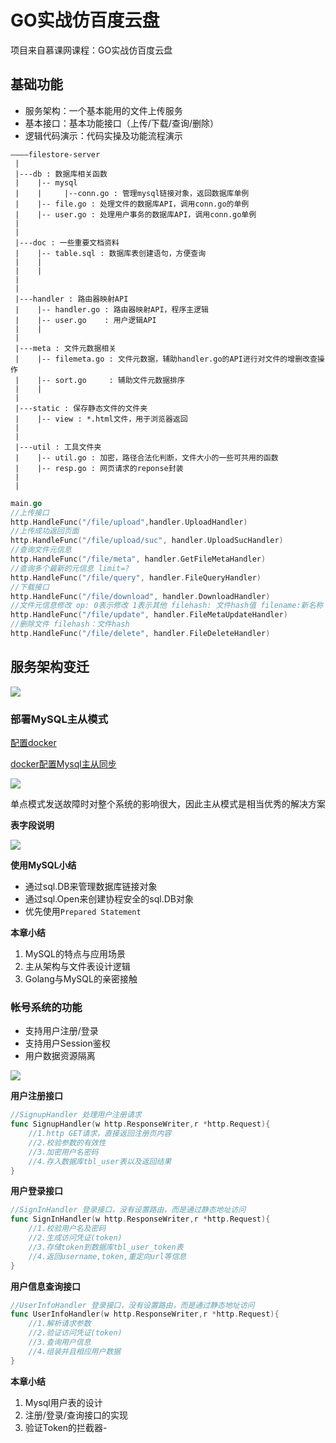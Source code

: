 # GO实战仿百度云盘

项目来自慕课网课程：GO实战仿百度云盘

## 基础功能

- 服务架构：一个基本能用的文件上传服务
- 基本接口：基本功能接口（上传/下载/查询/删除）
- 逻辑代码演示：代码实操及功能流程演示

```
————filestore-server
 |
 |---db : 数据库相关函数
 |    |-- mysql
 |    |     |--conn.go : 管理mysql链接对象，返回数据库单例
 |    |-- file.go : 处理文件的数据库API，调用conn.go的单例
 |    |-- user.go : 处理用户事务的数据库API，调用conn.go单例
 |
 |
 |---doc : 一些重要文档资料
 |    |-- table.sql : 数据库表创建语句，方便查询
 |    |
 |    |
 |
 |
 |---handler : 路由器映射API
 |    |-- handler.go : 路由器映射API，程序主逻辑
 |    |-- user.go    : 用户逻辑API
 |    |
 |
 |---meta : 文件元数据相关
 |    |-- filemeta.go : 文件元数据，辅助handler.go的API进行对文件的增删改查操作
 |    |-- sort.go     : 辅助文件元数据排序
 |    |
 |    
 |---static : 保存静态文件的文件夹
 |    |-- view : *.html文件，用于浏览器返回
 |
 |
 |---util : 工具文件夹
 |    |-- util.go : 加密，路径合法化判断，文件大小的一些可共用的函数
 |    |-- resp.go : 网页请求的reponse封装
 |
 |
```


```go
main.go
//上传接口
http.HandleFunc("/file/upload",handler.UploadHandler)  
//上传成功返回页面         
http.HandleFunc("/file/upload/suc", handler.UploadSucHandler) 
//查询文件元信息  
http.HandleFunc("/file/meta", handler.GetFileMetaHandler)   
//查询多个最新的元信息 limit=?
http.HandleFunc("/file/query", handler.FileQueryHandler)
//下载接口
http.HandleFunc("/file/download", handler.DownloadHandler)
//文件元信息修改 op: 0表示修改 1表示其他 filehash: 文件hash值 filename:新名称
http.HandleFunc("/file/update", handler.FileMetaUpdateHandler)
//删除文件 filehash：文件hash
http.HandleFunc("/file/delete", handler.FileDeleteHandler)

```

## 服务架构变迁
![](https://kongjhong-image.oss-cn-beijing.aliyuncs.com/img/{507E0415-6D1E-C59C-EA71-57DB581B41DD}.jpg)


### 部署MySQL主从模式

[配置docker](https://blog.csdn.net/bingzhongdehuoyan/article/details/79411479)

[docker配置Mysql主从同步](https://www.cnblogs.com/songwenjie/p/9371422.html)

![](https://kongjhong-image.oss-cn-beijing.aliyuncs.com/img/{330FF055-031D-3284-7E2D-A859739E4E17}.jpg)

单点模式发送故障时对整个系统的影响很大，因此主从模式是相当优秀的解决方案

**表字段说明**

![](https://kongjhong-image.oss-cn-beijing.aliyuncs.com/img/{948868D9-1C0C-AC58-0B87-D050CB2B0F5E}.jpg)

**使用MySQL小结**

- 通过sql.DB来管理数据库链接对象
- 通过sql.Open来创建协程安全的sql.DB对象
- 优先使用`Prepared Statement`

**本章小结**

1. MySQL的特点与应用场景
2. 主从架构与文件表设计逻辑
3. Golang与MySQL的亲密接触

### 帐号系统的功能

- 支持用户注册/登录
- 支持用户Session鉴权
- 用户数据资源隔离

![](https://kongjhong-image.oss-cn-beijing.aliyuncs.com/img/{40AF06F9-629E-10FE-4EA8-85C8B4494F19}.jpg)

**用户注册接口**
```go
//SignupHandler 处理用户注册请求
func SignupHandler(w http.ResponseWriter,r *http.Request){
    //1.http GET请求，直接返回注册页内容
    //2.校验参数的有效性
    //3.加密用户名密码
    //4.存入数据库tbl_user表以及返回结果
}
```

**用户登录接口**
```go
//SignInHandler 登录接口，没有设置路由，而是通过静态地址访问
func SignInHandler(w http.ResponseWriter,r *http.Request){
    //1.校验用户名及密码
    //2.生成访问凭证(token)
    //3.存储token到数据库tbl_user_token表
    //4.返回username,token,重定向url等信息
}
```

**用户信息查询接口**
```go
//UserInfoHandler 登录接口，没有设置路由，而是通过静态地址访问
func UserInfoHandler(w http.ResponseWriter,r *http.Request){
    //1.解析请求参数
    //2.验证访问凭证(token)
    //3.查询用户信息
    //4.组装并且相应用户数据
}
```


**本章小结**
1. Mysql用户表的设计
2. 注册/登录/查询接口的实现
3. 验证Token的拦截器-